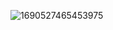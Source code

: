 ![1690527465453975](https://github.com/IvarsLevans/IvarsLevans/assets/78017471/639b0954-2a04-4972-97a1-768e29d69722)
